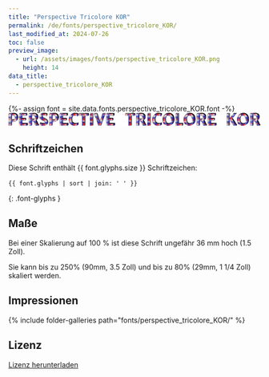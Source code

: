 ```yaml
---
title: "Perspective Tricolore KOR"
permalink: /de/fonts/perspective_tricolore_KOR/
last_modified_at: 2024-07-26
toc: false
preview_image:
  - url: /assets/images/fonts/perspective_tricolore_KOR.png
    height: 14
data_title:
  - perspective_tricolore_KOR
---
```

{%- assign font = site.data.fonts.perspective_tricolore_KOR.font -%}
![Perspective_Tricolore_KOR](/assets/images/fonts/perspective_tricolore_KOR.png)

## Schriftzeichen

Diese Schrift enthält  {{ font.glyphs.size }} Schriftzeichen:

```
{{ font.glyphs | sort | join: ' ' }}
```
{: .font-glyphs }

## Maße

Bei einer Skalierung auf 100 % ist diese Schrift ungefähr 36 mm hoch (1.5 Zoll). 

Sie kann bis zu 250% (90mm, 3.5 Zoll) und bis zu 80% (29mm, 1 1/4 Zoll) skaliert werden.

## Impressionen

{% include folder-galleries path="fonts/perspective_tricolore_KOR/" %}

## Lizenz

[Lizenz herunterladen](https://github.com/inkstitch/inkstitch/tree/main/fonts/perspective_tricolore_KOR/LICENSE)
